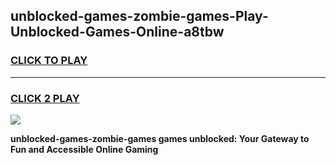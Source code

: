 
## unblocked-games-zombie-games-Play-Unblocked-Games-Online-a8tbw
<h3>
<a href="https://premium76.site?title=unblocked-games-zombie-games&ref=24A">CLICK TO PLAY</a></h3>
<hr>

<h3>
<a href="https://premium76.site?title=unblocked-games-zombie-games&ref=24A">CLICK 2 PLAY</a>
  
</h3>

<a href="https://premium76.site?title=unblocked-games-zombie-games&ref=24A"><img src="https://clearcache.store/games.png"></a>


**unblocked-games-zombie-games games unblocked: Your Gateway to Fun and Accessible Online Gaming**
